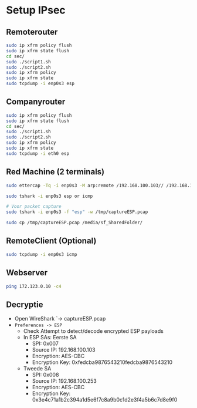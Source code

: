 # Setup IPsec

## Remoterouter

```bash
sudo ip xfrm policy flush
sudo ip xfrm state flush
cd sec/
sudo ./script1.sh
sudo ./script2.sh
sudo ip xfrm policy
sudo ip xfrm state
sudo tcpdump -i enp0s3 esp
```

## Companyrouter

```bash
sudo ip xfrm policy flush
sudo ip xfrm state flush
cd sec/
sudo ./script1.sh
sudo ./script2.sh
sudo ip xfrm policy
sudo ip xfrm state
sudo tcpdump -i eth0 esp
```

## Red Machine (2 terminals)

```bash
sudo ettercap -Tq -i enp0s3 -M arp:remote /192.168.100.103// /192.168.100.253//

sudo tshark -i enp0s3 esp or icmp

# Voor packet capture
sudo tshark -i enp0s3 -f "esp" -w /tmp/captureESP.pcap

sudo cp /tmp/captureESP.pcap /media/sf_SharedFolder/
```

## RemoteClient (Optional)

```bash
sudo tcpdump -i enp0s3 icmp
```

## Webserver

```bash
ping 172.123.0.10 -c4
```

## Decryptie

- Open WireShark `-> captureESP.pcap
- `Preferences -> ESP`
  - Check Attempt to detect/decode encrypted ESP payloads
  - In ESP SAs: Eerste SA
    - SPI: 0x007
    - Source IP: 192.168.100.103
    - Encryption: AES-CBC
    - Encryption Key: 0xfedcba9876543210fedcba9876543210
  - Tweede SA
    - SPI: 0x008
    - Source IP: 192.168.100.253
    - Encryption: AES-CBC
    - Encryption Key: 0x3e4c71a1b2c394a1d5e6f7c8a9b0c1d2e3f4a5b6c7d8e9f0